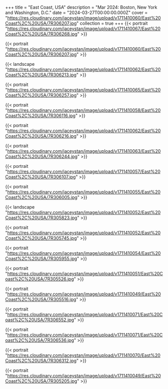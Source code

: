 +++
title = "East Coast, USA"
description = "Mar 2024: Boston, New York and Washington, D.C."
date = "2024-03-27T00:00:00.000Z"
cover = "https://res.cloudinary.com/jaceystan/image/upload/v1711410060/East%20Coast%2C%20USA/7R306207.jpg"
collection = true
+++
{{< portrait "https://res.cloudinary.com/jaceystan/image/upload/v1711410067/East%20Coast%2C%20USA/7R306268.jpg" >}}

{{< portrait "https://res.cloudinary.com/jaceystan/image/upload/v1711410060/East%20Coast%2C%20USA/7R306207.jpg" >}}

{{< landscape "https://res.cloudinary.com/jaceystan/image/upload/v1711410062/East%20Coast%2C%20USA/7R306213.jpg" >}}

{{< portrait "https://res.cloudinary.com/jaceystan/image/upload/v1711410065/East%20Coast%2C%20USA/7R306257.jpg" >}}

{{< portrait "https://res.cloudinary.com/jaceystan/image/upload/v1711410058/East%20Coast%2C%20USA/7R306116.jpg" >}}

{{< portrait "https://res.cloudinary.com/jaceystan/image/upload/v1711410062/East%20Coast%2C%20USA/7R306216.jpg" >}}

{{< portrait "https://res.cloudinary.com/jaceystan/image/upload/v1711410063/East%20Coast%2C%20USA/7R306244.jpg" >}}

{{< portrait "https://res.cloudinary.com/jaceystan/image/upload/v1711410057/East%20Coast%2C%20USA/7R306107.jpg" >}}

{{< portrait "https://res.cloudinary.com/jaceystan/image/upload/v1711410055/East%20Coast%2C%20USA/7R306005.jpg" >}}

{{< landscape "https://res.cloudinary.com/jaceystan/image/upload/v1711410052/East%20Coast%2C%20USA/7R305823.jpg" >}}

{{< portrait "https://res.cloudinary.com/jaceystan/image/upload/v1711410052/East%20Coast%2C%20USA/7R305745.jpg" >}}

{{< portrait "https://res.cloudinary.com/jaceystan/image/upload/v1711410054/East%20Coast%2C%20USA/7R305955.jpg" >}}

{{< portrait "https://res.cloudinary.com/jaceystan/image/upload/v1711410051/East%20Coast%2C%20USA/7R305526.jpg" >}}

{{< portrait "https://res.cloudinary.com/jaceystan/image/upload/v1711410049/East%20Coast%2C%20USA/7R305516.jpg" >}}

{{< portrait "https://res.cloudinary.com/jaceystan/image/upload/v1711410071/East%20Coast%2C%20USA/7R306552.jpg" >}}

{{< portrait "https://res.cloudinary.com/jaceystan/image/upload/v1711410071/East%20Coast%2C%20USA/7R306536.jpg" >}}

{{< portrait "https://res.cloudinary.com/jaceystan/image/upload/v1711410070/East%20Coast%2C%20USA/7R306312.jpg" >}}

{{< portrait "https://res.cloudinary.com/jaceystan/image/upload/v1711410049/East%20Coast%2C%20USA/7R305205.jpg" >}}
